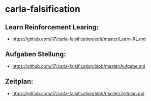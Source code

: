 # carla-falsification

## Learn Reinforcement Learing: 
- https://github.com/ll7/carla-falsification/edit/master/Learn-RL.md

## Aufgaben Stellung: 
- https://github.com/ll7/carla-falsification/blob/master/Aufgabe.md


## Zeitplan: 
- https://github.com/ll7/carla-falsification/blob/master/Zeitplan.md
